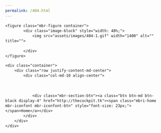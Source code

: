 ```yaml
---
permalink: /404.html
---
```

<!DOCTYPE html>
<html  >
<head>
  
  <meta charset="UTF-8">
  <meta http-equiv="X-UA-Compatible" content="IE=edge">
  
  <meta name="viewport" content="width=device-width, initial-scale=1, minimum-scale=1">
  <link rel="shortcut icon" href="assets/images/untitled-design-128x128.png" type="image/x-icon">
  <meta name="description" content="Site Creator Description">
  
  
  <title>404</title>
  <link rel="stylesheet" href="assets/web/assets/mobirise-icons/mobirise-icons.css">
  <link rel="stylesheet" href="assets/bootstrap/css/bootstrap.min.css">
  <link rel="stylesheet" href="assets/bootstrap/css/bootstrap-grid.min.css">
  <link rel="stylesheet" href="assets/bootstrap/css/bootstrap-reboot.min.css">
  <link rel="stylesheet" href="assets/tether/tether.min.css">
  <link rel="stylesheet" href="assets/animatecss/animate.min.css">
  <link rel="stylesheet" href="assets/theme/css/style.css">
  <link rel="preload" as="style" href="assets/mobirise/css/mbr-additional.css"><link rel="stylesheet" href="assets/mobirise/css/mbr-additional.css" type="text/css">
  
  <script src="assets/web/assets/lazyload/lazyload.js"></script>

  
<meta name="theme-color" content="#073b4c">
<link rel="manifest" href="manifest.json">
<script src="sw-connect.js"></script>
<meta name="apple-mobile-web-app-capable" content="yes">
<link rel="apple-touch-startup-image" media="(device-width: 320px) and (device-height: 568px) and (-webkit-device-pixel-ratio: 2) and (orientation: portrait)" href="assets/images/apple-launch-640x1136.png">
<link rel="apple-touch-startup-image" media="(device-width: 375px) and (device-height: 667px) and (-webkit-device-pixel-ratio: 2) and (orientation: portrait)" href="assets/images/apple-launch-750x1334.png">
<link rel="apple-touch-startup-image" media="(device-width: 414px) and (device-height: 736px) and (-webkit-device-pixel-ratio: 3) and (orientation: portrait)" href="assets/images/apple-launch-1242x2208.png">
<link rel="apple-touch-startup-image" media="(device-width: 375px) and (device-height: 812px) and (-webkit-device-pixel-ratio: 3) and (orientation: portrait)" href="assets/images/apple-launch-1125x2436.png">
<link rel="apple-touch-startup-image" media="(device-width: 768px) and (device-height: 1024px) and (-webkit-device-pixel-ratio: 2) and (orientation: portrait)" href="assets/images/apple-launch-1536x2048.png">
<link rel="apple-touch-startup-image" media="(device-width: 834px) and (device-height: 1112px) and (-webkit-device-pixel-ratio: 2) and (orientation: portrait)" href="assets/images/apple-launch-1668x2224.png">
<link rel="apple-touch-startup-image" media="(device-width: 1024px) and (device-height: 1366px) and (-webkit-device-pixel-ratio: 2) and (orientation: portrait)" href="assets/images/apple-launch-2048x2732.png">
<meta name="apple-mobile-web-app-status-bar-style" content="default">
<meta name="apple-mobile-web-app-title" content="">
<link rel="apple-touch-icon" href="apple-touch-icon.png"></head>
<body>
  <section class="cid-s6eL7wGOSb" id="image3-1f">

    

    <figure class="mbr-figure container">
            <div class="image-block" style="width: 48%;">
                <img src="assets/images/404-1.gif" width="1400" alt="" title="">
                
            </div>
    </figure>
</section>

<section class="header1 cid-s6eR3uBtoX" id="header16-1g">

    

    

    <div class="container">
        <div class="row justify-content-md-center">
            <div class="col-md-10 align-center">
                
                
                
                <div class="mbr-section-btn"><a class="btn btn-md btn-black display-4" href="http://thecockpit.tk"><span class="mbri-home mbr-iconfont mbr-iconfont-btn" style="font-size: 23px;"></span>Home</a></div>
            </div>
        </div>
    </div>

</section>


  <script src="assets/web/assets/jquery/jquery.min.js"></script>
  <script src="assets/popper/popper.min.js"></script>
  <script src="assets/bootstrap/js/bootstrap.min.js"></script>
  <script src="assets/tether/tether.min.js"></script>
  <script src="assets/smoothscroll/smooth-scroll.js"></script>
  <script src="assets/viewportchecker/jquery.viewportchecker.js"></script>
  <script src="assets/theme/js/script.js"></script>
  
  
  <input name="animation" type="hidden">
  </body>
</html>

